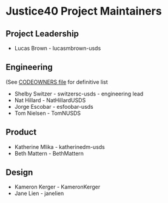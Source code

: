 # Justice40 Project Maintainers
## Project Leadership
- Lucas Brown - lucasmbrown-usds

## Engineering
(See [CODEOWNERS file](./github/CODEOWNERS) for definitive list
- Shelby Switzer - switzersc-usds - engineering lead
- Nat Hillard - NatHillardUSDS
- Jorge Escobar - esfoobar-usds
- Tom Nielsen - TomNUSDS

## Product
- Katherine Mlika - katherinedm-usds
- Beth Mattern - BethMattern

## Design
- Kameron Kerger - KameronKerger
- Jane Lien - janelien
